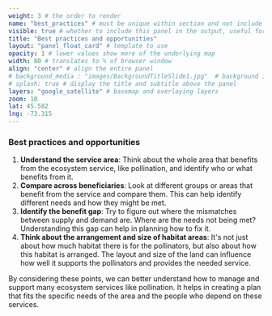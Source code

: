 ```yaml
---
weight: 3 # the order to render
name: "best_practices" # must be unique within section and not include special characters
visible: true # whether to include this panel in the output, useful for testing
title: "Best practices and opportunities"
layout: "panel_float_card" # template to use
opacity: 1 # lower values show more of the underlying map
width: 80 # translates to % of browser window
align: "center" # align the entire panel
# background_media : "images/BackgroundTitleSlide1.jpg"  # background image rendered behind the panel, covering map
# splash: true # display the title and subtitle above the panel
layers: "google_satellite" # basemap and overlaying layers
zoom: 10
lat: 45.582
lng: -73.315
---
```

### Best practices and opportunities

1. **Understand the service area**: Think about the whole area that benefits from the ecosystem service, like pollination, and identify who or what benefits from it.
2. **Compare across beneficiaries**: Look at different groups or areas that benefit from the service and compare them. This can help identify different needs and how 
they might be met.
3. **Identify the benefit gap**: Try to figure out where the mismatches between supply and demand are. Where are the needs not being met? Understanding this gap can 
help in planning how to fix it.
4. **Think about the arrangement and size of habitat areas**: It's not just about how much habitat there is for the pollinators, but also about how this 
habitat is arranged. The layout and size of the land can influence how well it supports the pollinators and provides the needed service.

By considering these points, we can better understand how to manage and support many ecosystem services like pollination. It helps in creating a plan that fits 
the specific needs of the area and the people who depend on these services.

